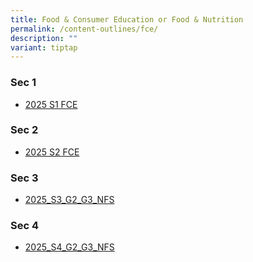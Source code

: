 ```yaml
---
title: Food & Consumer Education or Food & Nutrition
permalink: /content-outlines/fce/
description: ""
variant: tiptap
---
```

<h3>Sec 1</h3>
<ul data-tight="true" class="tight">
<li>
<p><a href="/files/Content Outlines for FandN/Content_Outline_FCE_Sec_1.pdf" rel="noopener nofollow" target="_blank">2025 S1 FCE</a>
</p>
</li>
</ul>
<h3>Sec 2</h3>
<ul data-tight="true" class="tight">
<li>
<p><a href="/files/Content Outlines for FandN/Content_Outline_FCE_Sec_2.pdf" rel="noopener nofollow" target="_blank">2025 S2 FCE</a>
</p>
</li>
</ul>
<h3>Sec 3</h3>
<ul data-tight="true" class="tight">
<li>
<p><a href="/files/Content Outlines for FandN/2025_S3_G2_G3_NFS_Content_Outline.pdf" rel="noopener nofollow" target="_blank">2025_S3_G2_G3_NFS</a>
</p>
</li>
</ul>
<h3>Sec 4</h3>
<ul data-tight="true" class="tight">
<li>
<p><a href="/files/Content Outlines for FandN/2025_S4_G2_G3_NFS_Content_Outline.pdf" rel="noopener nofollow" target="_blank">2025_S4_G2_G3_NFS</a>
</p>
</li>
</ul>
<p></p>